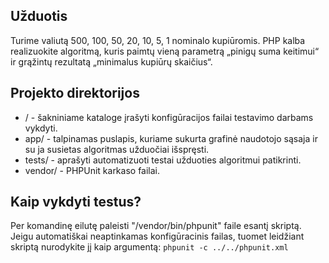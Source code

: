  ## Užduotis
 
 Turime valiutą 500, 100, 50, 20, 10, 5, 1 nominalo kupiūromis. PHP kalba realizuokite algoritmą, kuris paimtų vieną parametrą „pinigų suma keitimui“ ir grąžintų rezultatą „minimalus kupiūrų skaičius“.

 ## Projekto direktorijos

 -	/ - šakniniame kataloge įrašyti konfigūracijos failai testavimo darbams vykdyti. 
 -	app/ - talpinamas puslapis, kuriame sukurta grafinė naudotojo sąsaja ir su ja susietas algoritmas užduočiai išspręsti.
 -	tests/ - aprašyti automatizuoti testai užduoties algoritmui patikrinti.
 -	vendor/ - PHPUnit karkaso failai.

 ## Kaip vykdyti testus?

 Per komandinę eilutę paleisti "/vendor/bin/phpunit" faile esantį skriptą. Jeigu automatiškai neaptinkamas konfigūracinis failas, tuomet leidžiant skriptą nurodykite jį kaip argumentą:
 `phpunit -c ../../phpunit.xml`
